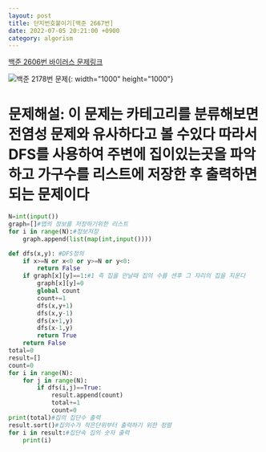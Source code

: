 ```yaml
---
layout: post
title: 단지번호붙이기[백준 2667번]
date: 2022-07-05 20:21:00 +0900
category: algorism
---
```


[백준 2606번 바이러스 문제링크](https://www.acmicpc.net/problem/2667)

![백준 2178번 문제](https://user-images.githubusercontent.com/77001421/177326030-8df23f04-b17e-4b37-abe6-06255c025044.png){: width="1000" height="1000"}

# 문제해설: 이 문제는 카테고리를 분류해보면 전염성 문제와 유사하다고 볼 수있다 따라서 DFS를 사용하여 주변에 집이있는곳을 파악하고 가구수를 리스트에 저장한 후 출력하면 되는 문제이다

```python
N=int(input())
graph=[]#맵의 정보를 저장하기위한 리스트
for i in range(N):#정보저장
    graph.append(list(map(int,input())))

def dfs(x,y): #DFS정의
    if x>=N or x<0 or y>=N or y<0:
        return False
    if graph[x][y]==1:#1 즉 집을 만날때 집의 수를 센후 그 자리의 집을 지운다
        graph[x][y]=0
        global count
        count+=1
        dfs(x,y+1)
        dfs(x,y-1)
        dfs(x+1,y)
        dfs(x-1,y)
        return True
    return False
total=0
result=[] 
count=0
for i in range(N):  
    for j in range(N):
        if dfs(i,j)==True:
            result.append(count)
            total+=1
            count=0
print(total)#집의 집단수 출력 
result.sort()#집의수가 적은단위부터 출력하기 위한 정렬 
for i in result:#집단속 집의 숫자 출력 
    print(i)

```